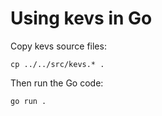 # Using kevs in Go

Copy kevs source files:

```
cp ../../src/kevs.* .
```

Then run the Go code:

```
go run .
```
